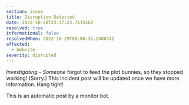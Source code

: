 ```yaml
---
section: issue
title: Disruption Detected
date: 2022-10-28T23:17:23.711546Z
resolved: true
informational: false
resolvedWhen: 2022-10-29T00:00:31.240034Z
affected:
  - Website
severity: disrupted
---
```

*Investigating* - _Someone_ forgot to feed the plot bunnies, so they stopped working! (Sorry.) This incident post will be updated once we have more information. Hang tight!

This is an automatic post by a monitor bot.
        